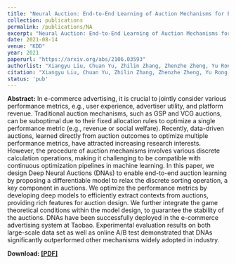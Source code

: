 ```yaml
---
title: "Neural Auction: End-to-End Learning of Auction Mechanisms for E-Commerce Advertising"
collection: publications
permalink: /publications/NA
excerpt: "Neural Auction: End-to-End Learning of Auction Mechanisms for E-Commerce Advertising"
date: 2021-08-14
venue: "KDD"
year: 2021
paperurl: "https://arxiv.org/abs/2106.03593"
authorlist: "Xiangyu Liu, Chuan Yu, Zhilin Zhang, Zhenzhe Zheng, Yu Rong, Hongtao Lv, Da Huo, Yiqing Wang, Dagui Chen, Jian Xu, Fan Wu, Guihai Chen, Xiaoqiang Zhu"
citation: "Xiangyu Liu, Chuan Yu, Zhilin Zhang, Zhenzhe Zheng, Yu Rong, Hongtao Lv, Da Huo, Yiqing Wang, Dagui Chen, Jian Xu, Fan Wu, Guihai Chen, Xiaoqiang Zhu. 2021. Neural Auction: End-to-End Learning of Auction Mechanisms for E-Commerce Advertising. In Proceedings of the 27th ACM SIGKDD Conference on Knowledge Discovery & Data Mining (KDD'21), Aug 14-18, 2021, Virtual Event, Singapore, 11 pages. https://dl.acm.org/doi/10.1145/3447548.3467103"
status: 'pub'
---
```

**Abstract:**
In e-commerce advertising, it is crucial to jointly consider various performance metrics, e.g., user experience, advertiser utility, and platform revenue. Traditional auction mechanisms, such as GSP and VCG auctions, can be suboptimal due to their fixed allocation rules to optimize a single performance metric (e.g., revenue or social welfare). Recently, data-driven auctions, learned directly from auction outcomes to optimize multiple performance metrics, have attracted increasing research interests. However, the procedure of auction mechanisms involves various discrete calculation operations, making it challenging to be compatible with continuous optimization pipelines in machine learning. In this paper, we design Deep Neural Auctions (DNAs) to enable end-to-end auction learning by proposing a differentiable model to relax the discrete sorting operation, a key component in auctions. We optimize the performance metrics by developing deep models to efficiently extract contexts from auctions, providing rich features for auction design. We further integrate the game theoretical conditions within the model design, to guarantee the stability of the auctions. DNAs have been successfully deployed in the e-commerce advertising system at Taobao. Experimental evaluation results on both large-scale data set as well as online A/B test demonstrated that DNAs significantly outperformed other mechanisms widely adopted in industry.

**Download: [[PDF]](https://arxiv.org/abs/2106.03593)**
